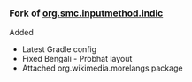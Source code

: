 ### Fork of [org.smc.inputmethod.indic](https://github.com/smc/Indic-Keyboard)

Added

* Latest Gradle config
* Fixed Bengali - Probhat layout
* Attached org.wikimedia.morelangs package
